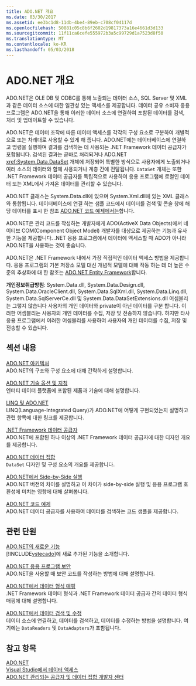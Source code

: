 ```yaml
---
title: ADO.NET 개요
ms.date: 03/30/2017
ms.assetid: ee3bc1d8-11db-4be4-89eb-c708cf04117d
ms.openlocfilehash: 50881c05c8b6f2602d19817373a16e4661d3d133
ms.sourcegitcommit: 11f11ca6cefe555972b3a5c99729d1a7523d8f50
ms.translationtype: MT
ms.contentlocale: ko-KR
ms.lasthandoff: 05/03/2018
---
```

# <a name="adonet-overview"></a>ADO.NET 개요
ADO.NET은 OLE DB 및 ODBC를 통해 노출되는 데이터 소스, SQL Server 및 XML과 같은 데이터 소스에 대한 일관성 있는 액세스를 제공합니다. 데이터 공유 소비자 응용 프로그램은 ADO.NET을 통해 이러한 데이터 소스에 연결하여 포함된 데이터를 검색, 처리 및 업데이트할 수 있습니다.  
  
 ADO.NET은 데이터 조작에 따른 데이터 액세스를 각각의 구성 요소로 구분하여 개별적으로 또는 차례대로 사용할 수 있게 해 줍니다. ADO.NET에는 데이터베이스에 연결하고 명령을 실행하며 결과를 검색하는 데 사용되는 .NET Framework 데이터 공급자가 포함됩니다. 검색된 결과는 곧바로 처리되거나 ADO.NET <xref:System.Data.DataSet> 개체에 저장되어 특별한 방식으로 사용자에게 노출되거나 여러 소스의 데이터와 함께 사용되거나 계층 간에 전달됩니다. `DataSet` 개체는 또한 .NET Framework 데이터 공급자를 독립적으로 사용하여 응용 프로그램에 로컬인 데이터 또는 XML에서 가져온 데이터를 관리할 수 있습니다.  
  
 ADO.NET 클래스는 System.Data.dll에 있으며 System.Xml.dll에 있는 XML 클래스와 통합됩니다. 데이터베이스에 연결 하는 샘플 코드에서 데이터를 검색 및 콘솔 창에 해당 데이터를 표시 한 참조 [ADO.NET 코드 예제에서는](../../../../docs/framework/data/adonet/ado-net-code-examples.md)합니다.  
  
 ADO.NET은 관리 코드를 작성하는 개발자에게 ADO(ActiveX Data Objects)에서 네이티브 COM(Component Object Model) 개발자를 대상으로 제공하는 기능과 유사한 기능을 제공합니다. .NET 응용 프로그램에서 데이터에 액세스할 때 ADO가 아니라 ADO.NET을 사용하는 것이 좋습니다.  
  
 ADO.NET은 .NET Framework 내에서 가장 직접적인 데이터 액세스 방법을 제공합니다. 응용 프로그램의 기본 저장소 모델 대신 개념적 모델에 대해 작동 하는 데 더 높은 수준의 추상화에 대 한 참조는 [ADO.NET Entity Framework](../../../../docs/framework/data/adonet/ef/index.md)합니다.  
  
 **개인정보취급방침**: System.Data.dll, System.Data.Design.dll, System.Data.OracleClient.dll, System.Data.SqlXml.dll, System.Data.Linq.dll, System.Data.SqlServerCe.dll 및 System.Data.DataSetExtensions.dll 어셈블리는 그렇지 않습니다 사용자의 개인 데이터와 private이 아닌 데이터를 구분 합니다.  이러한 어셈블리는 사용자의 개인 데이터를 수집, 저장 및 전송하지 않습니다. 하지만 타사 응용 프로그램에서 이러한 어셈블리를 사용하여 사용자의 개인 데이터를 수집, 저장 및 전송할 수 있습니다.  
  
## <a name="in-this-section"></a>섹션 내용  
 [ADO.NET 아키텍처](../../../../docs/framework/data/adonet/ado-net-architecture.md)  
 ADO.NET의 구조와 구성 요소에 대해 간략하게 설명합니다.  
  
 [ADO.NET 기술 옵션 및 지침](../../../../docs/framework/data/adonet/ado-net-technology-options-and-guidelines.md)  
 엔터티 데이터 플랫폼에 포함된 제품과 기술에 대해 설명합니다.  
  
 [LINQ 및 ADO.NET](../../../../docs/framework/data/adonet/linq-and-ado-net.md)  
 LINQ(Language-Integrated Query)가 ADO.NET에 어떻게 구현되었는지 설명하고 관련 항목에 대한 링크를 제공합니다.  
  
 [.NET Framework 데이터 공급자](../../../../docs/framework/data/adonet/data-providers.md)  
 ADO.NET에 포함된 하나 이상의 .NET Framework 데이터 공급자에 대한 디자인 개요를 제공합니다.  
  
 [ADO.NET 데이터 집합](../../../../docs/framework/data/adonet/ado-net-datasets.md)  
 `DataSet` 디자인 및 구성 요소의 개요를 제공합니다.  
  
 [ADO.NET에서 Side-by-Side 실행](../../../../docs/framework/data/adonet/side-by-side-execution.md)  
 ADO.NET 버전의 차이를 설명하고 이 차이가 side-by-side 실행 및 응용 프로그램 호환성에 미치는 영향에 대해 살펴봅니다.  
  
 [ADO.NET 코드 예제](../../../../docs/framework/data/adonet/ado-net-code-examples.md)  
 ADO.NET 데이터 공급자를 사용하여 데이터를 검색하는 코드 샘플을 제공합니다.  
  
## <a name="related-sections"></a>관련 단원  
 [ADO.NET의 새로운 기능](../../../../docs/framework/data/adonet/whats-new.md)  
 [!INCLUDE[vstecado](../../../../includes/vstecado-md.md)]에 새로 추가된 기능을 소개합니다.  
  
 [ADO.NET 응용 프로그램 보안](../../../../docs/framework/data/adonet/securing-ado-net-applications.md)  
 ADO.NET을 사용할 때 보안 코드를 작성하는 방법에 대해 설명합니다.  
  
 [ADO.NET에서 데이터 형식 매핑](../../../../docs/framework/data/adonet/data-type-mappings-in-ado-net.md)  
 .NET Framework 데이터 형식과 .NET Framework 데이터 공급자 간의 데이터 형식 매핑에 대해 설명합니다.  
  
 [ADO.NET에서 데이터 검색 및 수정](../../../../docs/framework/data/adonet/retrieving-and-modifying-data.md)  
 데이터 소스에 연결하고, 데이터를 검색하고, 데이터를 수정하는 방법을 설명합니다. 여기에는 `DataReaders` 및 `DataAdapters`가 포함됩니다.  
  
## <a name="see-also"></a>참고 항목  
 [ADO.NET](../../../../docs/framework/data/adonet/index.md)  
 [Visual Studio에서 데이터 액세스](/visualstudio/data-tools/accessing-data-in-visual-studio)  
 [ADO.NET 관리되는 공급자 및 데이터 집합 개발자 센터](http://go.microsoft.com/fwlink/?LinkId=217917)
